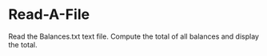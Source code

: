 # Read-A-File
Read the Balances.txt text file. Compute the total of all balances and display the total.
